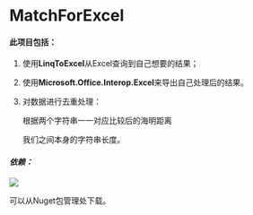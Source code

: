 # MatchForExcel

#### 此项目包括：

1. 使用**LinqToExcel**从Excel查询到自己想要的结果；

2. 使用**Microsoft.Office.Interop.Excel**来导出自己处理后的结果。

3. 对数据进行去重处理：

   根据两个字符串一一对应比较后的海明距离

   我们之间本身的字符串长度。

#### *依赖：*

![](C:\Users\kingsoft\AppData\Roaming\Typora\typora-user-images\1542359134844.png)

可以从Nuget包管理处下载。